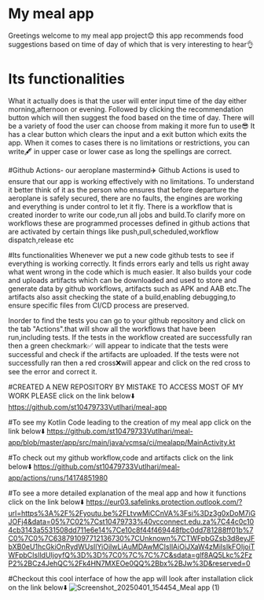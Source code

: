 
# My meal app
Greetings welcome to my meal app project😊 this app recommends food suggestions based on time of day of which that is very interesting to hear👌

# Its functionalities
What it actually does is that the user will enter input time of the day either morning,afternoon or evening.
Followed by clicking the recommendation button which will then suggest the food based on the time of day.
There will be a variety of food the user can choose from making it more fun to use😎
It has a clear button which clears the input and a exit button which exits the app.
When it comes to cases there is no limitations or restrictions, you can write🖋️ in upper case or lower case as long the spellings are correct.

#Github Actions- our aeroplane mastermind✈️
Github Actions is used to ensure that our app is working effectively with no limitations.
To understand it better think of it as the person who ensures that before departure the aeroplane is safely secured, there are no faults, the engines are working and everything is under control to let it fly.
There is a workflow that is created inorder to write our code,run all jobs and build.To clarify more on workflows these are programmed processes defined in github actions that are activated by certain things like push,pull,scheduled,workflow dispatch,release etc

#Its functionalities
Whenever we put a new code github tests to see if everything is working correctly.
It finds errors early and tells us right away what went wrong in the code which is much easier.
It also builds your code and uploads artifacts which can be downloaded and used to store and generate data by github workflows, artifacts such as APK and AAB etc.The artifacts also assit checking the state of a build,enabling debugging,to ensure specific files from CI/CD process are preserved.

Inorder to find the tests you can go to your github repository and click on the tab "Actions".that will show all the workflows that have been run,including tests.
If the tests in the workflow created are successfully ran then a green checkmark✅ will appear to indicate that the tests were successful and check if the artifacts are uploaded.
If the tests were not successfully ran then a red cross❌will appear and click on the red cross to see the error and correct it.

#CREATED A NEW REPOSITORY BY MISTAKE TO ACCESS MOST OF MY WORK PLEASE click on the link below⬇️
https://github.com/st10479733Vutlhari/meal-app

#To see my Kotlin Code leading to the creation of my meal app click on the link below⬇️
https://github.com/st10479733Vutlhari/meal-app/blob/master/app/src/main/java/vcmsa/ci/mealapp/MainActivity.kt


#To check out my github workflow,code and artifacts click on the link below⬇️
https://github.com/st10479733Vutlhari/meal-app/actions/runs/14174851980


#To see a more detailed explanation of the meal app and how it functions click on the link below⬇️
https://eur03.safelinks.protection.outlook.com/?url=https%3A%2F%2Fyoutu.be%2FLtvwMiCCnVA%3Fsi%3Dz3g0xDoM7iGJOFj4&data=05%7C02%7Cst10479733%40vcconnect.edu.za%7C44c0c104cb3143a5531508dd711e6e14%7Ce10c8f44f469448fbc0dd781288ff01b%7C0%7C0%7C638791097712136730%7CUnknown%7CTWFpbGZsb3d8eyJFbXB0eU1hcGkiOnRydWUsIlYiOiIwLjAuMDAwMCIsIlAiOiJXaW4zMiIsIkFOIjoiTWFpbCIsIldUIjoyfQ%3D%3D%7C0%7C%7C%7C&sdata=glf8AQ5Lkc%2FzP2%2BCz4JehQC%2Fk4HN7MXEOe0QQ%2Bbx%2BJw%3D&reserved=0


#Checkout this cool interface of how the app will look after installation click on the link below⬇️
![Screenshot_20250401_154454_Meal app (1)](https://github.com/user-attachments/assets/927648a9-1957-4af3-9b6f-7e8dc37c010b)

